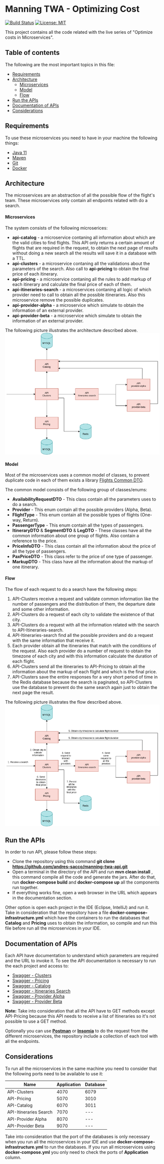 # Manning TWA - Optimizing Cost
[![Build Status](https://travis-ci.com/andres-sacco/manning-twa-api.svg?branch=main)](https://travis-ci.com/andres-sacco/manning-twa-api) [![License: MIT](https://img.shields.io/badge/License-MIT-yellow.svg)](https://opensource.org/licenses/MIT)

This project contains all the code related with the live series of "Optimize costs in Microservices".

## Table of contents
The following are the most important topics in this file:
- [Requirements](#Requirements)
- [Architecture](#Architecture)
  - [Microservices](#Microservices)
  - [Model](#Model)
  - [Flow](#Flow)
- [Run the APIs](#run-the-apis)
- [Documentation of APIs](#documentation-of-apis)
- [Considerations](#Considerations)

## Requirements
To use these microservices you need to have in your machine the following things:
- [Java 11](https://www.oracle.com/ar/java/technologies/javase-jdk11-downloads.html)
- [Maven](https://maven.apache.org/)
- [Git](https://git-scm.com/)
- [Docker](https://www.docker.com/)

## Architecture
The microservices are an abstraction of all the possible flow of the flight's team. These microservices only contain all endpoints related with do a search. 

#### Microservices
The system consists of the following microserices:

* **api-catalog** - a microservice contaning all information about which are the valid cities to find flights. This API only returns a certain amount of flights that are required in the request, to obtain the next page of results without doing a new search all the results will save it in a database with a TTL. 
* **api-clusters** - a microservice contaning all the validations about the parameters of the search. Also call to **api-pricing** to obtain the final price of each itinerary.
* **api-pricing** - a microservice contaning all the rules to add markup of each itinerary and calculate the final price of each of them.
* **api-itineraries-search** - a microservices contaning all logic of which provider need to call to obtain all the possible itineraries. Also this microservice remove the possible duplicates.
* **api-provider-alpha** - a microservice which simulate to obtain the information of an external provider.
* **api-provider-beta** - a microservice which simulate to obtain the information of an external provider.

The following picture illustrates the architecture described above.
![Architecture](.images/Microservices-Architecture.png)

#### Model
Most of the microservices uses a common model of classes, to prevent duplicate code in each of them exists a library [Flights Common DTO](https://github.com/andres-sacco/manning-twa-libs-dto).

The common model consists of the following group of classes/enums:

* **AvailabilityRequestDTO** - This class contain all the parameters uses to do a search.
* **Provider** - This enum contain all the possible providers (Alpha, Beta).
* **FlightType** - This enum contain all the possible types of flights (One-way, Return). 
* **PassengerType** - This enum contain all the types of passengers.
* **ItineraryDTO** & **SegmentDTO**  & **LegDTO** - These classes have all the common information about one group of flights. Also contain a reference to the price.
* **PriceInfoDTO** - This class contain all the information about the price of all the type of passengers.
* **PaxPriceDTO** - This class refer to the price of one type of passenger.
* **MarkupDTO** - This class have all the information about the markup of one itinerary. 

#### Flow
The flow of each request to do a search have the following steps:
1. API-Clusters receive a request and validate common information like the number of passengers and the distribution of them, the departure date and some other information.
2. API-Clusters do a request of each city to validate the existence of that city.
3. API-Clusters do a request with all the information related with the search to API-Itineraries-search. 
4. API-Itineraries-search find all the possible providers and do a request with the same information that receive it.
5. Each provider obtain all the itineraries that match with the conditions of the request. Also each provider do a number of request to obtain the timezone of each city and with this information calculate the duration of each flight.
6. API-Clusters send all the itineraries to API-Pricing to obtain all the information about the markup of each flight and which is the final price.
7. API-Clusters save the entire responses for a very short period of time in the Redis database because the search is paginated, so API-Clusters use the database to prevent do the same search again just to obtain the next page the result.

The following picture illustrates the flow described above.
![Flow](.images/Microservices-Flow.png)

## Run the APIs
In order to run API, please follow these steps:
- Clone the repository using this command **git clone https://github.com/andres-sacco/manning-twa-api.git**
- Open a terminal in the directory of the API and run **mvn clean install** , this command compile all the code and generate the jars. After do that, run **docker-compose build** and  **docker-compose up** all the components run together.
- If everything works fine, open a web browser in the URL which appears in the documentation section.

Other option is open each project in the IDE (Eclipse, IntelliJ) and run it. Take in consideration that the repository have a file **docker-compose-infrastructure.yml** which have the containers to run the databases that **Catalog** and **Pricing** uses to obtain the information, so compile and run this file before run all the microservices in your IDE.

## Documentation of APIs
Each API have documentation to understand which parameters are required and the URL to invoke it. To see the API documentation is necessary to run the each project and access to:
- [Swagger - Clusters](http://localhost:4070/api/flights/clusters/documentation)
- [Swagger - Pricing](http://localhost:5070/api/flights/pricing/documentation)
- [Swagger - Catalog](http://localhost:6070/api/flights/catalog/documentation)
- [Swagger - Itineraries Search](http://localhost:7070/api/flights/itineraries-search/documentation)
- [Swagger - Provider Alpha](http://localhost:8070/api/flights/provider/alpha/documentation)
- [Swagger - Provider Beta](http://localhost:9070/api/flights/provider/beta/documentation)

**Note:** Take into consideration that all the API have to GET methods except API-Pricing because this API needs to receive a list of Itineraries so it's not possible to use a GET method. 

Optionally you can use [**Postman**](https://www.postman.com/) or [**Insomia**](https://insomnia.rest/) to do the request from the different microservices, the repository include a collection of each tool with all the endpoints.

## Considerations
To run all the microservices in the same machine you need to consider that the following ports need to be available to use it:

| Name                    | Application   | Database    |
| -----------             | -----------   | ----------- |
| API-Clusters            | 4070          | 6079        |
| API-Pricing             | 5070          | 3010        |
| API-Catalog             | 6070          | 3011        |
| API-Itineraries Search  | 7070          | ---         |
| API-Provider Alpha      | 8070          | ---         |
| API-Provider Beta       | 9070          | ---         |

Take into consideration that the port of the databases is only necessary when you run all the microservices in your IDE and use **docker-compose-infrastructure.yml** to run the databases. If you run all microservices using **docker-compose.yml** you only need to check the ports of **Application** column.

